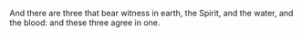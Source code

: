 And there are three that bear witness in earth, the Spirit, and the water, and the blood: and these three agree in one.
